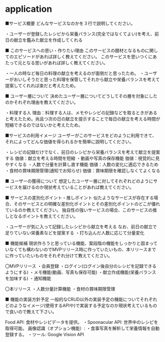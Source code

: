 # application
■サービス概要
どんなサービスなのかを３行で説明してください。

・ユーザーが登録したレシピから栄養バランス(完全ではなくてよい)を考え、前日の献立を鑑みた献立を作成してくれる

■ このサービスへの思い・作りたい理由
このサービスの題材となるものに関してのエピソードがあれば詳しく教えてください。
このサービスを思いつくにあたって元となる思いがあれば詳しく教えてください。

・一人の時など毎日の料理の献立を考えるのが面倒だと思ったため。
・ユーザーがおいしそうだと思った料理を保管してそれから献立や栄養バランスを考えて提案してくれれば楽だと考えたため。

■ ユーザー層について
決めたユーザー層についてどうしてその層を対象にしたのかそれぞれ理由を教えてください。

・料理する人
理由：料理する人は、メモやレシピの記録などを取るときがあると考えたため。尚且つ次の日の献立を提示することで毎日の献立を考える時間が短縮できるのではないかと考えたため。

■サービスの利用イメージ
ユーザーがこのサービスをどのように利用できて、それによってどんな価値を得られるかを簡単に説明してください。

・レシピの記録だけでなく、前日のレシピから栄養バランスを考えて献立を提案する
価値：献立を考える時間を短縮
・動画や写真の保存機能
価値：視覚的に見やすくなる
・人数で分量を計算し直す機能
価値：人数の変化に適応できるため
・食材の賞味期限管理(通知でお知らせ)
価値：賞味期限を確認しなくてよくなる

■ ユーザーの獲得について
想定したユーザー層に対してそれぞれどのようにサービスを届けるのか現状考えていることがあれば教えてください。

■ サービスの差別化ポイント・推しポイント
似たようなサービスが存在する場合、そのサービスとの明確な差別化ポイントとその差別化ポイントのどこが優れているのか教えてください。
独自性の強いサービスの場合、このサービスの推しとなるポイントを教えてください。

・ユーザーが気に入って記録したレシピから献立を考える
なお、前日の献立で足りていない栄養素などを提案する
・打ち込んだ人数に応じて分量変化

■ 機能候補
現状作ろうと思っている機能、案段階の機能をしっかりと固まっていなくても構わないのでMVPリリース時に作っていたいもの、本リリースまでに作っていたいものをそれぞれ分けて教えてください。

〇MVPリリース
・会員登録
・ログイン(ログイン後自分のレシピを記録できるようにする)
・メモ機能(動画、写真も保存可能)
・献立作成機能(栄養バランスを加味する)
・通知機能

〇本リリース
・人数分量計算機能
・食材の賞味期限管理

■ 機能の実装方針予定
一般的なCRUD以外の実装予定の機能についてそれぞれどのようなイメージ(使用するAPIや)で実装する予定なのか現状考えているもので良いので教えて下さい。

Food API: 食材やレシピデータを提供。
・Spoonacular API: 世界中のレシピを取得可能。
画像認識（オプション機能）:
・食事写真を解析して栄養情報を自動登録する。
・ツール: Google Vision API
